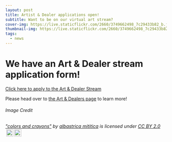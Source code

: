 ```yaml
---
layout: post
title: Artist & Dealer applications open!
subtitle: Want to be on our virtual art stream?
cover-img: https://live.staticflickr.com/2660/3749662498_7c29433b82_b.jpg
thumbnail-img: https://live.staticflickr.com/2660/3749662498_7c29433b82_b.jpg
tags:
  - news
---
```



# We have an Art & Dealer stream application form!
[Click here to apply to the Art & Dealer Stream](https://docs.google.com/forms/d/1m_wfXagESRKXt7onfnJE88ZgzMazasVNnZDT8_wwS50/viewform)

Please head over to [the Art & Dealers page](/dealers) to learn more!

###### Image Credit
<p style="font-size: 0.9rem;font-style: italic;"><a href="https://www.flickr.com/photos/9467714@N03/3749662498">"colors and crayons"</a><span> by <a href="https://www.flickr.com/photos/9467714@N03">albastrica mititica</a></span> is licensed under <a href="https://creativecommons.org/licenses/by/2.0/?ref=ccsearch&atype=html" style="margin-right: 5px;">CC BY 2.0</a><a href="https://creativecommons.org/licenses/by/2.0/?ref=ccsearch&atype=html" target="_blank" rel="noopener noreferrer" style="display: inline-block;white-space: none;margin-top: 2px;margin-left: 3px;height: 22px !important;"><img style="height: inherit;margin-right: 3px;display: inline-block;" src="https://search.creativecommons.org/static/img/cc_icon.svg?image_id=1a3c6f6c-b8eb-4fc6-b96b-fa16a12932b1" /><img style="height: inherit;margin-right: 3px;display: inline-block;" src="https://search.creativecommons.org/static/img/cc-by_icon.svg" /></a></p>
